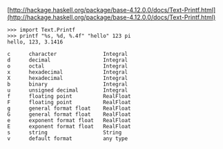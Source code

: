 [http://hackage.haskell.org/package/base-4.12.0.0/docs/Text-Printf.html](http://hackage.haskell.org/package/base-4.12.0.0/docs/Text-Printf.html)

```
>>> import Text.Printf
>>> printf "%s, %d, %.4f" "hello" 123 pi
hello, 123, 3.1416
```

```
c      character               Integral
d      decimal                 Integral
o      octal                   Integral
x      hexadecimal             Integral
X      hexadecimal             Integral
b      binary                  Integral
u      unsigned decimal        Integral
f      floating point          RealFloat
F      floating point          RealFloat
g      general format float    RealFloat
G      general format float    RealFloat
e      exponent format float   RealFloat
E      exponent format float   RealFloat
s      string                  String
v      default format          any type
```